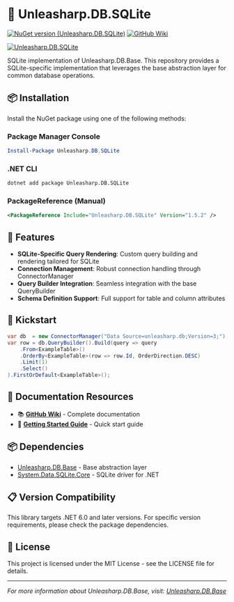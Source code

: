 ﻿# 💾 Unleasharp.DB.SQLite

[![NuGet version (Unleasharp.DB.SQLite)](https://img.shields.io/nuget/v/Unleasharp.DB.SQLite.svg?style=flat-square)](https://www.nuget.org/packages/Unleasharp.DB.SQLite/)
[![GitHub Wiki](https://img.shields.io/badge/Wiki-Documentation-blue)](https://github.com/TraberSoftware/Unleasharp.DB.Base/wiki)

[![Unleasharp.DB.SQLite](https://socialify.git.ci/TraberSoftware/Unleasharp.DB.SQLite/image?description=1&font=Inter&logo=https%3A%2F%2Fraw.githubusercontent.com%2FTraberSoftware%2FUnleasharp%2Frefs%2Fheads%2Fmain%2Fassets%2Flogo-small.png&name=1&owner=1&pattern=Circuit+Board&theme=Light)](https://github.com/TraberSoftware/Unleasharp.DB.SQLite)

SQLite implementation of Unleasharp.DB.Base. This repository provides a SQLite-specific implementation that leverages the base abstraction layer for common database operations.

## 📦 Installation

Install the NuGet package using one of the following methods:

### Package Manager Console
```powershell
Install-Package Unleasharp.DB.SQLite
```

### .NET CLI
```bash
dotnet add package Unleasharp.DB.SQLite
```

### PackageReference (Manual)
```xml
<PackageReference Include="Unleasharp.DB.SQLite" Version="1.5.2" />
```

## 🎯 Features

- **SQLite-Specific Query Rendering**: Custom query building and rendering tailored for SQLite
- **Connection Management**: Robust connection handling through ConnectorManager
- **Query Builder Integration**: Seamless integration with the base QueryBuilder
- **Schema Definition Support**: Full support for table and column attributes

## 🚀 Kickstart
```csharp
var db  = new ConnectorManager("Data Source=unleasharp.db;Version=3;")
var row = db.QueryBuilder().Build(query => query
    .From<ExampleTable>()
    .OrderBy<ExampleTable>(row => row.Id, OrderDirection.DESC)
    .Limit(1)
    .Select()
).FirstOrDefault<ExampleTable>();
```

## 📖 Documentation Resources

- 📚 **[GitHub Wiki](https://github.com/TraberSoftware/Unleasharp.DB.Base/wiki/1.-Home)** - Complete documentation
- 🎯 **[Getting Started Guide](https://github.com/TraberSoftware/Unleasharp.DB.Base/wiki/2.-Getting-Started)** - Quick start guide

## 📦 Dependencies

- [Unleasharp.DB.Base](https://github.com/TraberSoftware/Unleasharp.DB.Base) - Base abstraction layer
- [System.Data.SQLite.Core](https://system.data.sqlite.org/home/doc/trunk/www/index.md) - SQLite driver for .NET

## 📋 Version Compatibility

This library targets .NET 6.0 and later versions. For specific version requirements, please check the package dependencies.

## 📄 License

This project is licensed under the MIT License - see the LICENSE file for details.

---

*For more information about Unleasharp.DB.Base, visit: [Unleasharp.DB.Base](https://github.com/TraberSoftware/Unleasharp.DB.Base)*